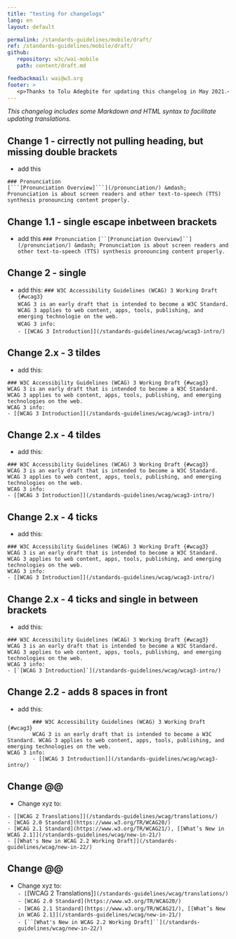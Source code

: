 ```yaml
---
title: "testing for changelogs"
lang: en
layout: default

permalink: /standards-guidelines/mobile/draft/
ref: /standards-guidelines/mobile/draft/
github:
   repository: w3c/wai-mobile
   path: content/draft.md

feedbackmail: wai@w3.org
footer: >
   <p>Thanks to Tolu Adegbite for updating this changelog in May 2021.</p>
---
```


_This changelog includes some Markdown and HTML syntax to facilitate updating translations._


## Change 1 - cirrectly not pulling heading, but missing double brackets
* add this
```
### Pronunciation
[```[Pronunciation Overview]```](/pronunciation/) &mdash; Pronunciation is about screen readers and other text-to-speech (TTS) synthesis pronouncing content properly.
```

## Change 1.1 - single escape inbetween brackets
* add this
`### Pronunciation`
`[``[Pronunciation Overview]``](/pronunciation/) &mdash; Pronunciation is about screen readers and other text-to-speech (TTS) synthesis pronouncing content properly.`

## Change 2 - single
* add this:
`### W3C Accessibility Guidelines (WCAG) 3 Working Draft {#wcag3}`
<br>`WCAG 3 is an early draft that is intended to become a W3C Standard. WCAG 3 applies to web content, apps, tools, publishing, and emerging technologie on the web.`
<br>`WCAG 3 info:`
<br>`- [[WCAG 3 Introduction]](/standards-guidelines/wcag/wcag3-intro/)`

## Change 2.x - 3 tildes
* add this:
~~~
### W3C Accessibility Guidelines (WCAG) 3 Working Draft {#wcag3}
WCAG 3 is an early draft that is intended to become a W3C Standard. WCAG 3 applies to web content, apps, tools, publishing, and emerging technologies on the web.
WCAG 3 info:
- [[WCAG 3 Introduction]](/standards-guidelines/wcag/wcag3-intro/)
~~~

## Change 2.x - 4 tildes
* add this:
~~~~
### W3C Accessibility Guidelines (WCAG) 3 Working Draft {#wcag3}
WCAG 3 is an early draft that is intended to become a W3C Standard. WCAG 3 applies to web content, apps, tools, publishing, and emerging technologies on the web.
WCAG 3 info:
- [[WCAG 3 Introduction]](/standards-guidelines/wcag/wcag3-intro/)
~~~~

## Change 2.x - 4 ticks
* add this:
````
### W3C Accessibility Guidelines (WCAG) 3 Working Draft {#wcag3}
WCAG 3 is an early draft that is intended to become a W3C Standard. WCAG 3 applies to web content, apps, tools, publishing, and emerging technologies on the web.
WCAG 3 info:
- [[WCAG 3 Introduction]](/standards-guidelines/wcag/wcag3-intro/)
````

## Change 2.x - 4 ticks and single in between brackets
* add this:
````
### W3C Accessibility Guidelines (WCAG) 3 Working Draft {#wcag3}
WCAG 3 is an early draft that is intended to become a W3C Standard. WCAG 3 applies to web content, apps, tools, publishing, and emerging technologies on the web.
WCAG 3 info:
- [`[WCAG 3 Introduction]`](/standards-guidelines/wcag/wcag3-intro/)
````


## Change 2.2 - adds 8 spaces in front
* add this:
```
        ### W3C Accessibility Guidelines (WCAG) 3 Working Draft {#wcag3}
        WCAG 3 is an early draft that is intended to become a W3C Standard. WCAG 3 applies to web content, apps, tools, publishing, and emerging technologies on the web.
WCAG 3 info:
        - [[WCAG 3 Introduction]](/standards-guidelines/wcag/wcag3-intro/)
```

## Change @@
* Change xyz to:
```
- [[WCAG 2 Translations]](/standards-guidelines/wcag/translations/)
- [WCAG 2.0 Standard](https://www.w3.org/TR/WCAG20/)
- [WCAG 2.1 Standard](https://www.w3.org/TR/WCAG21/), [[What’s New in WCAG 2.1]](/standards-guidelines/wcag/new-in-21/)
- [[What's New in WCAG 2.2 Working Draft]](/standards-guidelines/wcag/new-in-22/)
```

## Change @@
* Change xyz to:
<br>`- [`[WCAG 2 Translations]`](/standards-guidelines/wcag/translations/)`
<br>`- [WCAG 2.0 Standard](https://www.w3.org/TR/WCAG20/)`
<br>`- [WCAG 2.1 Standard](https://www.w3.org/TR/WCAG21/), [[What’s New in WCAG 2.1]](/standards-guidelines/wcag/new-in-21/)`
<br>`- [``[What's New in WCAG 2.2 Working Draft]``](/standards-guidelines/wcag/new-in-22/)`


